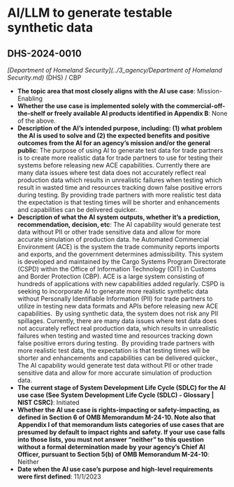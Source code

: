 # AI/LLM to generate testable synthetic data
## DHS-2024-0010
_[Department of Homeland Security](../3_agency/Department of Homeland Security.md)_ (DHS) / CBP


+ **The topic area that most closely aligns with the AI use case**: Mission-Enabling
+ **Whether the use case is implemented solely with the commercial-off-the-shelf or freely available AI products identified in Appendix B**: None of the above.
+ **Description of the AI’s intended purpose, including: (1) what problem the AI is used to solve and (2) the expected benefits and positive outcomes from the AI for an agency’s mission and/or the general public**: The purpose of using AI to generate test data for trade partners is to create more realistic data for trade partners to use for testing their systems before releasing new ACE capabilities.  Currently there are many data issues where test data does not accurately reflect real production data which results in unrealistic failures when testing which result in wasted time and resources tracking down false positive errors during testing.  By providing trade partners with more realistic test data the expectation is that testing times will be shorter and enhancements and capabilities can be delivered quicker.
+ **Description of what the AI system outputs, whether it’s a prediction, recommendation, decision, etc**: The AI capability would generate test data without PII or other trade sensitive data and allow for more accurate simulation of production data.
he Automated Commercial Environment (ACE) is the system the trade community reports imports and exports, and the government determines admissibility. This system is developed and maintained by the Cargo Systems Program Directorate (CSPD) within the Office of Information Technology (OIT) in Customs and Border Protection (CBP). ACE is a large system consisting of hundreds of applications with new capabilities added regularly. CSPD is seeking to incorporate AI to generate more realistic synthetic data without Personally Identifiable Information (PII) for trade partners to utilize in testing new data formats and APIs before releasing new ACE capabilities.  By using synthetic data, the system does not risk any PII spillages. Currently, there are many data issues where test data does not accurately reflect real production data, which results in unrealistic failures when testing and wasted time and resources tracking down false positive errors during testing.  By providing trade partners with more realistic test data, the expectation is that testing times will be shorter and enhancements and capabilities can be delivered quicker., The AI capability would generate test data without PII or other trade sensitive data and allow for more accurate simulation of production data.
+ **The current stage of System Development Life Cycle (SDLC) for the AI use case (See System Development Life Cycle (SDLC) - Glossary | NIST CSRC)**: Initiated
+ **Whether the AI use case is rights-impacting or safety-impacting, as defined in Section 6 of OMB Memorandum M-24-10. Note also that Appendix I of that memorandum lists categories of use cases that are presumed by default to impact rights and safety. If your use case falls into those lists, you must not answer “neither” to this question without a formal determination made by your agency’s Chief AI Officer, pursuant to Section 5(b) of OMB Memorandum M-24-10**: Neither
+ **Date when the AI use case’s purpose and high-level requirements were first defined**: 11/1/2023